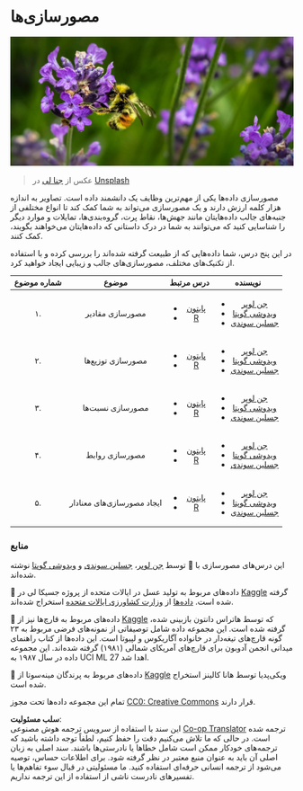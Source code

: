 <!--
CO_OP_TRANSLATOR_METADATA:
{
  "original_hash": "1441550a0d789796b2821e04f7f4cc94",
  "translation_date": "2025-08-24T22:29:18+00:00",
  "source_file": "3-Data-Visualization/README.md",
  "language_code": "fa"
}
-->
# مصورسازی‌ها

![یک زنبور روی گل اسطوخودوس](../../../translated_images/bee.0aa1d91132b12e3a8994b9ca12816d05ce1642010d9b8be37f8d37365ba845cf.fa.jpg)  
> عکس از <a href="https://unsplash.com/@jenna2980?utm_source=unsplash&utm_medium=referral&utm_content=creditCopyText">جنا لی</a> در <a href="https://unsplash.com/s/photos/bees-in-a-meadow?utm_source=unsplash&utm_medium=referral&utm_content=creditCopyText">Unsplash</a>

مصورسازی داده‌ها یکی از مهم‌ترین وظایف یک دانشمند داده است. تصاویر به اندازه هزار کلمه ارزش دارند و یک مصورسازی می‌تواند به شما کمک کند تا انواع مختلفی از جنبه‌های جالب داده‌هایتان مانند جهش‌ها، نقاط پرت، گروه‌بندی‌ها، تمایلات و موارد دیگر را شناسایی کنید که می‌توانند به شما در درک داستانی که داده‌هایتان می‌خواهند بگویند، کمک کنند.

در این پنج درس، شما داده‌هایی که از طبیعت گرفته شده‌اند را بررسی کرده و با استفاده از تکنیک‌های مختلف، مصورسازی‌های جالب و زیبایی ایجاد خواهید کرد.

| شماره موضوع | موضوع | درس مرتبط | نویسنده |
| :-----------: | :--: | :-----------: | :----: |
| ۱. | مصورسازی مقادیر | <ul> <li> [پایتون](09-visualization-quantities/README.md)</li>  <li>[R](../../../3-Data-Visualization/R/09-visualization-quantities) </li> </ul>|<ul> <li> [جن لوپر](https://twitter.com/jenlooper)</li><li> [ویدوشی گوپتا](https://github.com/Vidushi-Gupta)</li> <li>[جسلین سوندی](https://github.com/jasleen101010)</li></ul> |
| ۲. | مصورسازی توزیع‌ها | <ul> <li> [پایتون](10-visualization-distributions/README.md)</li>  <li>[R](../../../3-Data-Visualization/R/10-visualization-distributions) </li> </ul>|<ul> <li> [جن لوپر](https://twitter.com/jenlooper)</li><li> [ویدوشی گوپتا](https://github.com/Vidushi-Gupta)</li> <li>[جسلین سوندی](https://github.com/jasleen101010)</li></ul> |
| ۳. | مصورسازی نسبت‌ها | <ul> <li> [پایتون](11-visualization-proportions/README.md)</li>  <li>[R](../../../3-Data-Visualization) </li> </ul>|<ul> <li> [جن لوپر](https://twitter.com/jenlooper)</li><li> [ویدوشی گوپتا](https://github.com/Vidushi-Gupta)</li> <li>[جسلین سوندی](https://github.com/jasleen101010)</li></ul> |
| ۴. | مصورسازی روابط | <ul> <li> [پایتون](12-visualization-relationships/README.md)</li>  <li>[R](../../../3-Data-Visualization) </li> </ul>|<ul> <li> [جن لوپر](https://twitter.com/jenlooper)</li><li> [ویدوشی گوپتا](https://github.com/Vidushi-Gupta)</li> <li>[جسلین سوندی](https://github.com/jasleen101010)</li></ul> |
| ۵. | ایجاد مصورسازی‌های معنادار | <ul> <li> [پایتون](13-meaningful-visualizations/README.md)</li>  <li>[R](../../../3-Data-Visualization) </li> </ul>|<ul> <li> [جن لوپر](https://twitter.com/jenlooper)</li><li> [ویدوشی گوپتا](https://github.com/Vidushi-Gupta)</li> <li>[جسلین سوندی](https://github.com/jasleen101010)</li></ul> |

### منابع

این درس‌های مصورسازی با 🌸 توسط [جن لوپر](https://twitter.com/jenlooper)، [جسلین سوندی](https://github.com/jasleen101010) و [ویدوشی گوپتا](https://github.com/Vidushi-Gupta) نوشته شده‌اند.

🍯 داده‌های مربوط به تولید عسل در ایالات متحده از پروژه جسیکا لی در [Kaggle](https://www.kaggle.com/jessicali9530/honey-production) گرفته شده است. [داده‌ها](https://usda.library.cornell.edu/concern/publications/rn301137d) از [وزارت کشاورزی ایالات متحده](https://www.nass.usda.gov/About_NASS/index.php) استخراج شده‌اند.

🍄 داده‌های مربوط به قارچ‌ها نیز از [Kaggle](https://www.kaggle.com/hatterasdunton/mushroom-classification-updated-dataset) که توسط هاتراس دانتون بازبینی شده، گرفته شده است. این مجموعه داده شامل توصیفاتی از نمونه‌های فرضی مربوط به ۲۳ گونه قارچ‌های تیغه‌دار در خانواده آگاریکوس و لپیوتا است. این داده‌ها از کتاب راهنمای میدانی انجمن آدوبون برای قارچ‌های آمریکای شمالی (۱۹۸۱) گرفته شده‌اند. این مجموعه داده در سال ۱۹۸۷ به UCI ML 27 اهدا شد.

🦆 داده‌های مربوط به پرندگان مینه‌سوتا از [Kaggle](https://www.kaggle.com/hannahcollins/minnesota-birds) ویکی‌پدیا توسط هانا کالینز استخراج شده است.

تمام این مجموعه داده‌ها تحت مجوز [CC0: Creative Commons](https://creativecommons.org/publicdomain/zero/1.0/) قرار دارند.

**سلب مسئولیت**:  
این سند با استفاده از سرویس ترجمه هوش مصنوعی [Co-op Translator](https://github.com/Azure/co-op-translator) ترجمه شده است. در حالی که ما تلاش می‌کنیم دقت را حفظ کنیم، لطفاً توجه داشته باشید که ترجمه‌های خودکار ممکن است شامل خطاها یا نادرستی‌ها باشند. سند اصلی به زبان اصلی آن باید به عنوان منبع معتبر در نظر گرفته شود. برای اطلاعات حساس، توصیه می‌شود از ترجمه انسانی حرفه‌ای استفاده کنید. ما مسئولیتی در قبال سوء تفاهم‌ها یا تفسیرهای نادرست ناشی از استفاده از این ترجمه نداریم.